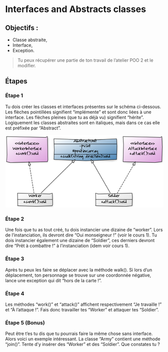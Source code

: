 # Interfaces and Abstracts classes

## Objectifs :
 
 * Classe abstraite,
 * Interface,
 * Exception.

> Tu peux récupérer une partie de ton travail de l’atelier POO 2 et le modifier.

## Étapes

### Étape 1

Tu dois créer les classes et interfaces présentes sur le schéma ci-dessous.
Les flèches pointillées signifient “implémente” et sont donc liées à une interface.
Les flèches pleines (que tu as déjà vu) signifient “hérite”. Logiquement les classes abstraites sont en italiques, mais dans ce cas elle est préfixée par “Abstract”.

![yuml_atelier.png](yuml_atelier.png)

### Étape 2
Une fois que tu as tout créé, tu dois instancier une dizaine de “worker”. Lors de l’instanciation, ils devront dire “Oui monseigneur !” (voir le cours 1).  Tu dois instancier également une dizaine de “Soldier”, ces derniers devront dire “Prêt à combattre !” à l’instanciation (idem voir cours 1).

### Étape 3
Après tu peux les faire se déplacer avec la méthode walk().
Si lors d’un déplacement, ton personnage se trouve sur une coordonnée négative, lance une exception qui dit “hors de la carte !”.

### Étape 4
Les méthodes “work()” et “attack()” affichent respectivement “Je travaille !” et “À l’attaque !”. Fais donc travailler tes “Worker” et attaquer tes “Soldier”.


### Étape 5 (Bonus)

Peut être t’es tu dis que tu pourrais faire la même chose sans interface. Alors voici un exemple intéressant. La classe “Army” contient une méthode “join()”. Tente d’y insérer des “Worker” et des “Soldier”. Que constates tu ?
